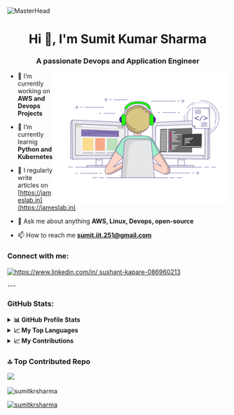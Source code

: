 ![MasterHead](https://ibagroupit.com/wp-content/uploads/2020/05/banner_1300-357_devops.png)

<h1 align="center">Hi 👋, I'm Sumit Kumar Sharma</h1>
<h3 align="center">A passionate Devops and Application Engineer</h3>
<img align="right" alt="Coding" width="400" src="https://raw.githubusercontent.com/devSouvik/devSouvik/master/gif3.gif">


- 🔭 I’m currently working on **AWS and Devops Projects**

- 🌱 I’m currently learnig **Python and Kubernetes**

- 📝 I regularly write articles on [https://jameslab.in](https://jameslab.in)

- 💬 Ask me about anything  **AWS, Linux, Devops, open-source**

- 📫 How to reach me **sumit.iit.251@gmail.com**

<h3 align="left">Connect with me:</h3>
<p align="left">
<a href="https://www.linkedin.com/in/sumiitsharma/" target="blank"><img align="center" src="https://raw.githubusercontent.com/rahuldkjain/github-profile-readme-generator/master/src/images/icons/Social/linked-in-alt.svg" alt="https://www.linkedin.com/in/ sushant-kapare-086960213" height="30" width="40" /></a>
</p>
---

<h3>GitHub Stats:</h3>

<details>
<summary><b>📊 GitHub Profile Stats</b></summary>
<p align="left"> <img src="https://github-readme-stats.vercel.app/api?username=sumitkrsharma&show_icons=true&locale=en" alt="sumitkrsharma" />
</details>
<details>
  <summary><b>📈 My Top Languages</b></summary>

<p><img align="left" src="http://github-profile-summary-cards.vercel.app/api/cards/repos-per-language?username=sumitkrsharma&theme=aura" alt="sumitkrsharma" 
  <p><img align="center" src="http://github-profile-summary-cards.vercel.app/api/cards/most-commit-language?username=sumitkrsharma&theme=aura" alt="sumitkrsharma" /></p>
</details> 

  </details>
    <details>
  <summary><b>📈 My Contributions</b></summary>
   
<p>&nbsp;<img align="center" src="http://github-profile-summary-cards.vercel.app/api/cards/profile-details?username=sumitkrsharma&theme=great_gatsby" alt="sumitkrsharma" /></p>
 

</details>


### 🔝 Top Contributed Repo
![](https://github-contributor-stats.vercel.app/api?username=sumitkrsharma&limit=5&theme=flat&combine_all_yearly_contributions=true)

<p align="left"> <img src="https://komarev.com/ghpvc/?username=sumitkrsharma&label=Profile%20views&color=0e75b6&style=flat" alt="sumitkrsharma" /> </p>

<p align="left"> <a href="https://github.com/ryo-ma/github-profile-trophy"><img src="https://github-profile-trophy.vercel.app/?username=sumitkrsharma" alt="sumitkrsharma" /></a> </p>
